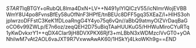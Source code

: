 $START$IqBTGY+oRubQL8lma4DxN+LV++N491ylYlQlCzV55/icNlmrWojEVBBWmY8U4po8FvnsBfEy58uOfNnF3HPfE/tnBEUc8DFF5gq35XEaZ/l+HIHS3ohjplwrzoDFFstC3KeK1fDLoaRngG4Y4yo75q6vQn//aBbQ9atmyOIZVrDaqBaGoCO6v99ZWLp/E7n6oz/zeqQEH2D75uBiqTAaHUUKuG5/HHWuMiroCYuRTq1yKwDvkxrY1++qDX4CIar9jH8DVXPKX6Rjf3+mLBbN3xWDMzclVvGT0+yOANhilwM7vAt2AOL6vaJXT9R7VxwwAwAK60/1HSkYj4LkoWKh9g==$END$
